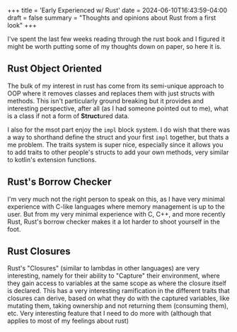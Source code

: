 +++
title = 'Early Experienced w/ Rust'
date = 2024-06-10T16:43:59-04:00
draft = false
summary = "Thoughts and opinions about Rust from a first look"
+++

I've spent the last few weeks reading through the rust book and I figured it might be worth putting some of my thoughts down on paper, so here it is.

## Rust Object Oriented
The bulk of my interest in rust has come from its semi-unique approach to OOP where it removes classes and replaces them with just structs with methods. This isn't particularly ground breaking but it provides and interesting perspective, after all (as I had someone pointed out to me), what is a class if not a form of **Struct**ured data.

I also for the msot part enjoy the `impl` block system. I do wish that there was a way to shorthand define the struct and your first `impl` together, but thats a me problem.
The traits system is super nice, especially since it allows you to add traits to other people's structs to add your own methods, very similar to kotlin's extension functions.

## Rust's Borrow Checker
I'm very much not the right person to speak on this, as I have very minimal experience with C-like languages where memory management is up to the user. But from my very minimal experience with C, C++, and more recently Rust, Rust's borrow checker makes it a lot harder to shoot yourself in the foot.

## Rust Closures
Rust's "Closures" (similar to lambdas in other languages) are very interesting, namely for their ability to "Capture" their environment, where they gain access to variables at the same scope as where the closure itself is declared. This has a very interesting ramification in the different traits that closures can derive, based on what they do with the captured variables, like mutating them, taking ownership and not returning them (consuming them), etc. Very interesting feature that I need to do more with (although that applies to most of my feelings about rust)